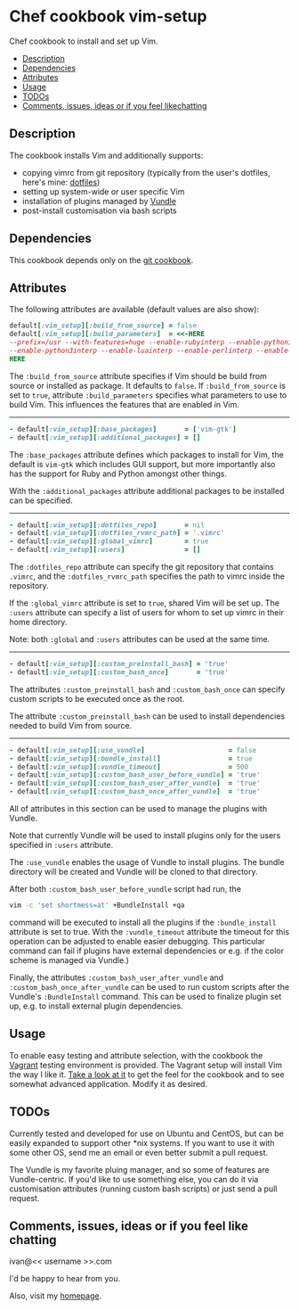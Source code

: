 # Chef cookbook vim-setup

Chef cookbook to install and set up Vim.

- [Description](#description)
- [Dependencies](#dependencies)
- [Attributes](#attributes)
- [Usage](#usage)
- [TODOs](#todos)
- [Comments, issues, ideas or if you feel likechatting](
    #comments-issues-ideas-or-if-you-feel-like-chatting)


## Description

The cookbook installs Vim and additionally supports:

* copying vimrc from git repository (typically from the user's dotfiles, here's
  mine: [dotfiles])
* setting up system-wide or user specific Vim
* installation of plugins managed by [Vundle]
* post-install customisation via bash scripts


## Dependencies

This cookbook depends only on the [git cookbook][git-cookbook].


## Attributes

The following attributes are available (default values are also show):

~~~ruby
default[:vim_setup][:build_from_source] = false
default[:vim_setup][:build_parameters]  = <<-HERE
--prefix=/usr --with-features=huge --enable-rubyinterp --enable-pythoninterp \
--enable-python3interp --enable-luainterp --enable-perlinterp --enable-cscope
HERE
~~~

The `:build_from_source` attribute specifies if Vim should be build from
source or installed as package. It defaults to `false`. If
`:build_from_source` is set to `true`, attribute `:build_parameters` specifies
what parameters to use to build Vim. This influences the features that are
enabled in Vim.
* * *

~~~ruby
- default[:vim_setup][:base_packages]       = ['vim-gtk']
- default[:vim_setup][:additional_packages] = []
~~~

The `:base_packages` attribute defines which packages to install for Vim, the
default is `vim-gtk` which includes GUI support, but more importantly also has
the support for Ruby and Python amongst other things.

With the `:additional_packages` attribute additional packages to be installed
can be specified.
* * *

~~~ruby
- default[:vim_setup][:dotfiles_repo]       = nil
- default[:vim_setup][:dotfiles_rvmrc_path] = '.vimrc'
- default[:vim_setup][:global_vimrc]        = true
- default[:vim_setup][:users]               = []
~~~

The `:dotfiles_repo` attribute can specify the git repository that contains
`.vimrc`, and the `:dotfiles_rvmrc_path` specifies the path to vimrc inside the
repository.

If the `:global_vimrc` attribute is set to `true`, shared Vim will be set up.
The `:users` attribute can specify a list of users for whom to set up vimrc in
their home directory.

Note: both `:global` and `:users` attributes can be used at the same time.
* * *

~~~ruby
- default[:vim_setup][:custom_preinstall_bash] = 'true'
- default[:vim_setup][:custom_bash_once]       = 'true'
~~~

The attributes `:custom_preinstall_bash` and `:custom_bash_once` can specify
custom scripts to be executed once as the root.

The attribute `:custom_preinstall_bash` can be used to install dependencies
needed to build Vim from source.
* * *

~~~ruby
- default[:vim_setup][:use_vundle]                     = false
- default[:vim_setup][:bundle_install]                 = true
- default[:vim_setup][:vundle_timeout]                 = 500
- default[:vim_setup][:custom_bash_user_before_vundle] = 'true'
- default[:vim_setup][:custom_bash_user_after_vundle]  = 'true'
- default[:vim_setup][:custom_bash_once_after_vundle]  = 'true'
~~~

All of attributes in this section can be used to manage the plugins with
Vundle.

Note that currently Vundle will be used to install plugins only for the users
specified in `:users` attribute.

The `:use_vundle` enables the usage of Vundle to install plugins. The bundle
directory will be created and Vundle will be cloned to that directory.

After both `:custom_bash_user_before_vundle` script had run, the
~~~bash
vim -c 'set shortmess=at' +BundleInstall +qa
~~~
command will be executed to install all the plugins if the `:bundle_install`
attribute is set to true. With the `:vundle_timeout` attribute the timeout for
this operation can be adjusted to enable easier debugging. This particular
command can fail if plugins have external dependencies or e.g. if the color
scheme is managed via Vundle.)

Finally, the attributes `:custom_bash_user_after_vundle` and
`:custom_bash_once_after_vundle` can be used to run custom scripts after the
Vundle's `:BundleInstall` command. This can be used to finalize plugin set up,
e.g. to install external plugin dependencies.


## Usage

To enable easy testing and attribute selection, with the cookbook the [Vagrant]
testing environment is provided. The Vagrant setup will install Vim the way I
like it. [Take a look at it][Vagrantfile] to get the feel for the cookbook and
to see somewhat advanced application.
Modify it as desired.


## TODOs

Currently tested and developed for use on Ubuntu and CentOS, but can be easily
expanded to support other *nix systems. If you want to use it with some other
OS, send me an email or even better submit a pull request.

The Vundle is my favorite pluing manager, and so some of features are
Vundle-centric. If you'd like to use something else, you can do it via
customisation attributes (running custom bash scripts) or just send a pull
request.


## Comments, issues, ideas or if you feel like chatting

ivan@<< username >>.com

I'd be happy to hear from you.

Also, visit my [homepage].


[dotfiles]: https://github.com/ikusalic/dotfiles
[git-cookbook]: https://github.com/fnichol/chef-git
[homepage]: http://www.ikusalic.com/
[Vagrant]: http://www.vagrantup.com/about.html
[Vagrantfile]: /test/Vagrantfile
[Vundle]: https://github.com/gmarik/vundle
